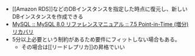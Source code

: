 - [[Amazon RDS]]などのDBインスタンスを指定した時点に復元し、新しいDBインスタンスを作成できる
- [MySQL :: MySQL 8.0 リファレンスマニュアル :: 7.5 Point-in-Time (増分) リカバリ](https://dev.mysql.com/doc/refman/8.0/ja/point-in-time-recovery.html#:~:text=point%2Din%2Dtime%20%E3%83%AA%E3%82%AB%E3%83%90%E3%83%AA%E3%81%A8,%E3%83%AA%E3%82%B9%E3%83%88%E3%82%A2%E5%BE%8C%E3%81%AB%E5%AE%9F%E8%A1%8C%E3%81%95%E3%82%8C%E3%81%BE%E3%81%99%E3%80%82)
- 5分以上必要という制約があるため要件にフィットしない場合もある。
	- その場合は[[リードレプリカ]]の昇格でいい